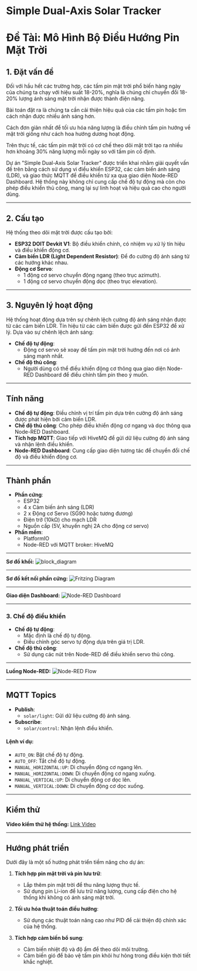 # Simple Dual-Axis Solar Tracker

# Đề Tài: Mô Hình Bộ Điều Hướng Pin Mặt Trời

## 1. Đặt vấn đề

Đối với hầu hết các trường hợp, các tấm pin mặt trời phổ biến hàng ngày của chúng ta chạy với hiệu suất 18-20%, nghĩa là chúng chỉ chuyển đổi 18-20% lượng ánh sáng mặt trời nhận được thành điện năng.

Bài toán đặt ra là chúng ta cần cải thiện hiệu quả của các tấm pin hoặc tìm cách nhận được nhiều ánh sáng hơn.

Cách đơn giản nhất để tối ưu hóa năng lượng là điều chỉnh tấm pin hướng về mặt trời giống như cách hoa hướng dương hoạt động.

Trên thực tế, các tấm pin mặt trời có cơ chế theo dõi mặt trời tạo ra nhiều hơn khoảng 30% năng lượng mỗi ngày so với tấm pin cố định.

Dự án "Simple Dual-Axis Solar Tracker" được triển khai nhằm giải quyết vấn đề trên bằng cách sử dụng vi điều khiển ESP32, các cảm biến ánh sáng (LDR), và giao thức MQTT để điều khiển từ xa qua giao diện Node-RED Dashboard. Hệ thống này không chỉ cung cấp chế độ tự động mà còn cho phép điều khiển thủ công, mang lại sự linh hoạt và hiệu quả cao cho người dùng.

---

## 2. Cấu tạo

Hệ thống theo dõi mặt trời được cấu tạo bởi:

- **ESP32 DOIT Devkit V1**: Bộ điều khiển chính, có nhiệm vụ xử lý tín hiệu và điều khiển động cơ.
- **Cảm biến LDR (Light Dependent Resistor)**: Để đo cường độ ánh sáng từ các hướng khác nhau.
- **Động cơ Servo**:
  - 1 động cơ servo chuyển động ngang (theo trục azimuth).
  - 1 động cơ servo chuyển động dọc (theo trục elevation).

---

## 3. Nguyên lý hoạt động

Hệ thống hoạt động dựa trên sự chênh lệch cường độ ánh sáng nhận được từ các cảm biến LDR. Tín hiệu từ các cảm biến được gửi đến ESP32 để xử lý. Dựa vào sự chênh lệch ánh sáng:

- **Chế độ tự động**:
  - Động cơ servo sẽ xoay để tấm pin mặt trời hướng đến nơi có ánh sáng mạnh nhất.
- **Chế độ thủ công**:
  - Người dùng có thể điều khiển động cơ thông qua giao diện Node-RED Dashboard để điều chỉnh tấm pin theo ý muốn.

---

## Tính năng
- **Chế độ tự động**: Điều chỉnh vị trí tấm pin dựa trên cường độ ánh sáng được phát hiện bởi cảm biến LDR.
- **Chế độ thủ công**: Cho phép điều khiển động cơ ngang và dọc thông qua Node-RED Dashboard.
- **Tích hợp MQTT**: Giao tiếp với HiveMQ để gửi dữ liệu cường độ ánh sáng và nhận lệnh điều khiển.
- **Node-RED Dashboard**: Cung cấp giao diện tương tác để chuyển đổi chế độ và điều khiển động cơ.

---

## Thành phần
- **Phần cứng**:
  - ESP32
  - 4 x Cảm biến ánh sáng (LDR)
  - 2 x Động cơ Servo (SG90 hoặc tương đương)
  - Điện trở (10kΩ) cho mạch LDR
  - Nguồn cấp (5V, khuyến nghị 2A cho động cơ servo)
- **Phần mềm**:
  - PlatformIO
  - Node-RED với MQTT broker: HiveMQ

---

**Sơ đồ khối:**
![block_diagram](so_do_khoi.png)

---

**Sơ đồ kết nối phần cứng:**
![Fritzing Diagram](images/fritzing.png)

---

**Giao diện Dashboard:**
![Node-RED Dashboard](images/dashboard_UI.png)

---

### 3. **Chế độ điều khiển**
- **Chế độ tự động**:
  - Mặc định là chế độ tự động.
  - Điều chỉnh góc servo tự động dựa trên giá trị LDR.
- **Chế độ thủ công**:
  - Sử dụng các nút trên Node-RED để điều khiển servo thủ công.

---

**Luồng Node-RED:**
![Node-RED Flow](node-red_flow.png)

---

## MQTT Topics
- **Publish**:
  - `solar/light`: Gửi dữ liệu cường độ ánh sáng.
- **Subscribe**:
  - `solar/control`: Nhận lệnh điều khiển.

#### Lệnh ví dụ:
- `AUTO_ON`: Bật chế độ tự động.
- `AUTO_OFF`: Tắt chế độ tự động.
- `MANUAL_HORIZONTAL:UP`: Di chuyển động cơ ngang lên.
- `MANUAL_HORIZONTAL:DOWN`: Di chuyển động cơ ngang xuống.
- `MANUAL_VERTICAL:UP`: Di chuyển động cơ dọc lên.
- `MANUAL_VERTICAL:DOWN`: Di chuyển động cơ dọc xuống.

---

## Kiểm thử
**Video kiểm thử hệ thống:**
[Link Video](videos/kiemthu.mp4)

---

## Hướng phát triển

Dưới đây là một số hướng phát triển tiềm năng cho dự án:

1. **Tích hợp pin mặt trời và pin lưu trữ**:
   - Lắp thêm pin mặt trời để thu năng lượng thực tế.
   - Sử dụng pin Li-ion để lưu trữ năng lượng, cung cấp điện cho hệ thống khi không có ánh sáng mặt trời.

2. **Tối ưu hóa thuật toán điều hướng**:
   - Sử dụng các thuật toán nâng cao như PID để cải thiện độ chính xác của hệ thống.

3. **Tích hợp cảm biến bổ sung**:
   - Cảm biến nhiệt độ và độ ẩm để theo dõi môi trường.
   - Cảm biến gió để bảo vệ tấm pin khỏi hư hỏng trong điều kiện thời tiết khắc nghiệt.
